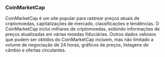 ### CoinMarketCap

CoinMarketCap é um site popular para rastrear preços atuais de criptomoedas, capitalizações de mercado, classificações e tendências. O CoinMarketCap inclui milhares de criptomoedas, exibindo informações de preços atualizadas em várias moedas fiduciárias. Outros dados valiosos que podem ser obtidos do CoinMarketCap incluem, mas não limitado a volume de negociação de 24 horas, gráficos de preços, listagens de câmbio e ofertas circulantes.
